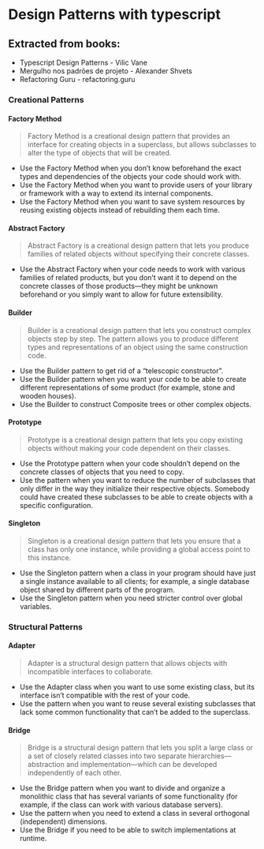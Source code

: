 # Design Patterns with typescript

## Extracted from books: 
* Typescript Design Patterns - Vilic Vane
* Mergulho nos padrões de projeto - Alexander Shvets
* Refactoring Guru - refactoring.guru

### Creational Patterns
#### Factory Method

> Factory Method is a creational design pattern that provides an interface for creating objects in a superclass, but allows subclasses to alter the type of objects that will be created.

*  Use the Factory Method when you don’t know beforehand the exact types and dependencies of the objects your code should work with.
* Use the Factory Method when you want to provide users of your library or framework with a way to extend its internal components.
* Use the Factory Method when you want to save system resources by reusing existing objects instead of rebuilding them each time.


#### Abstract Factory

> Abstract Factory is a creational design pattern that lets you produce families of related objects without specifying their concrete classes.

* Use the Abstract Factory when your code needs to work with various families of related products, but you don’t want it to depend on the concrete classes of those products—they might be unknown beforehand or you simply want to allow for future extensibility.

#### Builder

> Builder is a creational design pattern that lets you construct complex objects step by step. The pattern allows you to produce different types and representations of an object using the same construction code.

* Use the Builder pattern to get rid of a “telescopic constructor”.
* Use the Builder pattern when you want your code to be able to create different representations of some product (for example, stone and wooden houses).
* Use the Builder to construct Composite trees or other complex objects.

#### Prototype

> Prototype is a creational design pattern that lets you copy existing objects without making your code dependent on their classes.

* Use the Prototype pattern when your code shouldn’t depend on the concrete classes of objects that you need to copy.
* Use the pattern when you want to reduce the number of subclasses that only differ in the way they initialize their respective objects. Somebody could have created these subclasses to be able to create objects with a specific configuration.

#### Singleton

> Singleton is a creational design pattern that lets you ensure that a class has only one instance, while providing a global access point to this instance.

* Use the Singleton pattern when a class in your program should have just a single instance available to all clients; for example, a single database object shared by different parts of the program.
* Use the Singleton pattern when you need stricter control over global variables.

### Structural Patterns
#### Adapter

> Adapter is a structural design pattern that allows objects with incompatible interfaces to collaborate.

* Use the Adapter class when you want to use some existing class, but its interface isn’t compatible with the rest of your code.
* Use the pattern when you want to reuse several existing subclasses that lack some common functionality that can’t be added to the superclass.

#### Bridge

> Bridge is a structural design pattern that lets you split a large class or a set of closely related classes into two separate hierarchies—abstraction and implementation—which can be developed independently of each other.

* Use the Bridge pattern when you want to divide and organize a monolithic class that has several variants of some functionality (for example, if the class can work with various database servers).
* Use the pattern when you need to extend a class in several orthogonal (independent) dimensions.
* Use the Bridge if you need to be able to switch implementations at runtime.

